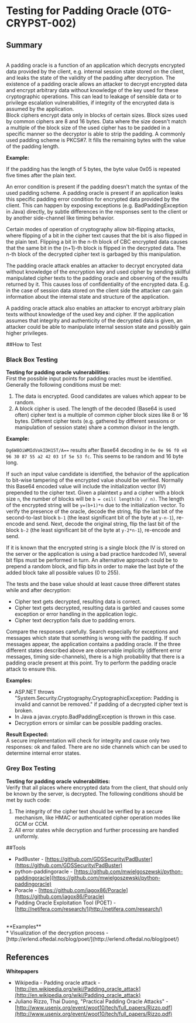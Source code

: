 # Testing for Padding Oracle (OTG-CRYPST-002)



## Summary
<br>
A padding oracle is a function of an application which decrypts encrypted data provided by the client, e.g. internal session state stored on the client, and leaks the state of the validity of the padding after decryption. The existence of a padding oracle allows an attacker to decrypt encrypted data and encrypt arbitrary data without knowledge of the key used for these cryptographic operations. This can lead to leakage of sensible data or to privilege escalation vulnerabilities, if integrity of the encrypted data is assumed by the application.

<br>
Block ciphers encrypt data only in blocks of certain sizes. Block sizes used by common ciphers are 8 and 16 bytes. Data where the size doesn't match a multiple of the block size of the used cipher has to be padded in a specific manner so the decryptor is able to strip the padding. A commonly used padding scheme is PKCS#7. It fills the remaining bytes with the value of the padding length.


**Example:**

If the padding has the length of 5 bytes, the byte value 0x05 is repeated five times after the plain text.

An error condition is present if the padding doesn't match the syntax of the used padding scheme. A padding oracle is present if an application leaks this specific padding error condition for encrypted data provided by the client. This can happen by exposing exceptions (e.g. BadPaddingException in Java) directly, by subtle differences in the responses sent to the client or by another side-channel like timing behavior.


Certain modes of operation of cryptography allow bit-flipping attacks, where flipping of a bit in the cipher text causes that the bit is also flipped in the plain text. Flipping a bit in the n-th block of CBC encrypted data causes that the same bit in the (n+1)-th block is flipped in the decrypted data. The n-th block of the decrypted cipher text is garbaged by this manipulation.


The padding oracle attack enables an attacker to decrypt encrypted data without knowledge of the encryption key and used cipher by sending skillful manipulated cipher texts to the padding oracle and observing of the results returned by it. This causes loss of confidentiality of the encrypted data. E.g. in the case of session data stored on the client side the attacker can gain information about the internal state and structure of the application.


A padding oracle attack also enables an attacker to encrypt arbitrary plain texts without knowledge of the used key and cipher. If the application assumes that integrity and authenticity of the decrypted data is given, an attacker could be able to manipulate internal session state and possibly gain higher privileges.

##How to Test
### Black Box Testing
**Testing for padding oracle vulnerabilities:** <br>
First the possible input points for padding oracles must be identified. Generally the following conditions must be met:

1. The data is encrypted. Good candidates are values which appear to be random.
2. A block cipher is used. The length of the decoded (Base64 is used often) cipher text is a multiple of common cipher block sizes like 8 or 16 bytes. Different cipher texts (e.g. gathered by different sessions or manipulation of session state) share a common divisor in the length.


**Example:**

`Dg6W8OiWMIdVokIDH15T/A==` results after Base64 decoding in `0e 0e 96 f0 e8 96 30 87 55 a2 42 03 1f 5e 53 fc`. This seems to be random and 16 byte long.


If such an input value candidate is identified, the behavior of the application to bit-wise tampering of the encrypted value should be verified. Normally this Base64 encoded value will include the initialization vector (IV) prepended to the cipher text. Given a plaintext `p` and a cipher with a block size `n`, the number of blocks will be `b = ceil( length(b) / n)`. The length of the encrypted string will be `y=(b+1)*n` due to the initialization vector. To verify the presence of the oracle, decode the string, flip the last bit of the second-to-last block `b-1` (the least significant bit of the byte at `y-n-1`), re-encode and send. Next, decode the original string, flip the last bit of the block `b-2` (the least significant bit of the byte at `y-2*n-1`), re-encode and send.

If it is known that the encrypted string is a single block (the IV is stored on the server or the application is using a bad practice hardcoded IV), several bit flips must be performed in turn. An alternative approach could be to prepend a random block, and flip bits in order to make the last byte of the added block take all possible values (0 to 255).


The tests and the base value should at least cause three different states while and after decryption:

* Cipher text gets decrypted, resulting data is correct.
* Cipher text gets decrypted, resulting data is garbled and causes some exception or error handling in the application logic.
* Cipher text decryption fails due to padding errors.


Compare the responses carefully. Search especially for exceptions and messages which state that something is wrong with the padding. If such messages appear, the application contains a padding oracle. If the three different states described above are observable implicitly (different error messages, timing side-channels), there is a high probability that there is a padding oracle present at this point. Try to perform the padding oracle attack to ensure this.


**Examples:**
* ASP.NET throws "System.Security.Cryptography.CryptographicException: Padding is invalid and cannot be removed." if padding of a decrypted cipher text is broken.
* In Java a javax.crypto.BadPaddingException is thrown in this case.
* Decryption errors or similar can be possible padding oracles.


**Result Expected:**<br>
A secure implementation will check for integrity and cause only two responses: ok and failed. There are no side channels which can be used to determine internal error states.


### Grey Box Testing
**Testing for padding oracle vulnerabilities:** <br>
Verify that all places where encrypted data from the client, that should only be known by the server, is decrypted. The following conditions should be met by such code:

1. The integrity of the cipher text should be verified by a secure mechanism, like HMAC or authenticated cipher operation modes like GCM or CCM.
2. All error states while decryption and further processing are handled uniformly.


##Tools
* PadBuster - [https://github.com/GDSSecurity/PadBuster](https://github.com/GDSSecurity/PadBuster)
* python-paddingoracle - [https://github.com/mwielgoszewski/python-paddingoracle](https://github.com/mwielgoszewski/python-paddingoracle)
* Poracle - [https://github.com/iagox86/Poracle](https://github.com/iagox86/Poracle)
* Padding Oracle Exploitation Tool (POET) - [http://netifera.com/research/](http://netifera.com/research/)
<br>
**Examples**<br>
* Visualization of the decryption process - [http://erlend.oftedal.no/blog/poet/](http://erlend.oftedal.no/blog/poet/)


## References
**Whitepapers**<br>
* Wikipedia - Padding oracle attack - [http://en.wikipedia.org/wiki/Padding_oracle_attack](http://en.wikipedia.org/wiki/Padding_oracle_attack)
* Juliano Rizzo, Thai Duong, "Practical Padding Oracle Attacks" - [http://www.usenix.org/event/woot10/tech/full_papers/Rizzo.pdf](http://www.usenix.org/event/woot10/tech/full_papers/Rizzo.pdf)
